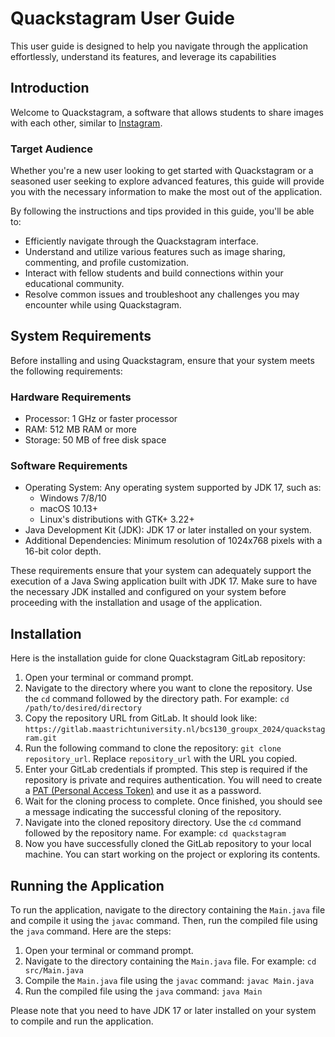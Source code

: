 # Quackstagram User Guide
This user guide is designed to help you navigate through the application effortlessly, understand its features, and
leverage its capabilities

## Introduction
Welcome to Quackstagram, a software that allows students to share images with each other, similar to 
[Instagram](https://www.instagram.com).

### Target Audience
Whether you're a new user looking to get started with Quackstagram or a seasoned user seeking to explore advanced 
features, this guide will provide you with the necessary information to make the most out of the application.

By following the instructions and tips provided in this guide, you'll be able to:

- Efficiently navigate through the Quackstagram interface.
- Understand and utilize various features such as image sharing, commenting, and profile customization.
- Interact with fellow students and build connections within your educational community.
- Resolve common issues and troubleshoot any challenges you may encounter while using Quackstagram.

## System Requirements
Before installing and using Quackstagram, ensure that your system meets the following requirements:

### Hardware Requirements
- Processor: 1 GHz or faster processor
- RAM: 512 MB RAM or more
- Storage: 50 MB of free disk space
### Software Requirements
- Operating System: Any operating system supported by JDK 17, such as:
  - Windows 7/8/10
  - macOS 10.13+
  - Linux's distributions with GTK+ 3.22+
- Java Development Kit (JDK): JDK 17 or later installed on your system.
- Additional Dependencies: Minimum resolution of 1024x768 pixels with a 16-bit color depth.
  
These requirements ensure that your system can adequately support the execution of a Java Swing application built with JDK 17. Make sure to have the necessary JDK installed and configured on your system before proceeding with the installation and usage of the application.

## Installation
Here is the installation guide for clone Quackstagram GitLab repository:

1. Open your terminal or command prompt.
2. Navigate to the directory where you want to clone the repository. Use the `cd` command followed by the directory path. For example: `cd /path/to/desired/directory`
3. Copy the repository URL from GitLab. It should look like: `https://gitlab.maastrichtuniversity.nl/bcs130_groupx_2024/quackstagram.git`
4. Run the following command to clone the repository: `git clone repository_url`. Replace `repository_url` with the URL you copied.
5. Enter your GitLab credentials if prompted. This step is required if the repository is private and requires authentication. You will need to create a [PAT (Personal Access Token)](https://docs.gitlab.com/ee/user/profile/personal_access_tokens.html) and use it as a password.
6. Wait for the cloning process to complete. Once finished, you should see a message indicating the successful cloning of the repository.
7. Navigate into the cloned repository directory. Use the `cd` command followed by the repository name. For example: `cd quackstagram`
8. Now you have successfully cloned the GitLab repository to your local machine. You can start working on the project or exploring its contents.

## Running the Application
To run the application, navigate to the directory containing the `Main.java` file and compile it using the `javac` command. Then, run the compiled file using the `java` command. Here are the steps:

1. Open your terminal or command prompt.
2. Navigate to the directory containing the `Main.java` file. For example: `cd src/Main.java`
3. Compile the `Main.java` file using the `javac` command: `javac Main.java`
4. Run the compiled file using the `java` command: `java Main`

Please note that you need to have JDK 17 or later installed on your system to compile and run the application.